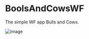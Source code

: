 # BoolsAndCowsWF
The simple WF app Bulls and Cows.


![image](https://user-images.githubusercontent.com/124181432/219943206-76d3d834-6ab2-4948-bc43-645694a5985a.png)
